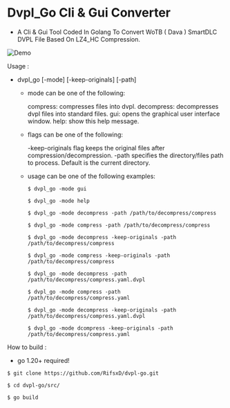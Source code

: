 # Dvpl_Go Cli & Gui Converter
- A Cli & Gui Tool Coded In Golang To Convert WoTB ( Dava ) SmartDLC DVPL File Based On LZ4_HC Compression.

 ![Demo](img/dvplgo-demo.gif)


Usage :

  - dvpl_go [-mode] [-keep-originals] [-path]

    - mode can be one of the following:

        compress: compresses files into dvpl.
        decompress: decompresses dvpl files into standard files.
		gui: opens the graphical user interface window.
        help: show this help message.

	- flags can be one of the following:

    	-keep-originals flag keeps the original files after compression/decompression.
		-path specifies the directory/files path to process. Default is the current directory.

	- usage can be one of the following examples:

		```
		$ dvpl_go -mode gui
		```
		```
		$ dvpl_go -mode help
		```
		```
		$ dvpl_go -mode decompress -path /path/to/decompress/compress
		```
		```
		$ dvpl_go -mode compress -path /path/to/decompress/compress
		```
		```
		$ dvpl_go -mode decompress -keep-originals -path /path/to/decompress/compress
		```
		```
		$ dvpl_go -mode compress -keep-originals -path /path/to/decompress/compress
		```
		```
		$ dvpl_go -mode decompress -path /path/to/decompress/compress.yaml.dvpl
		```
		```
		$ dvpl_go -mode compress -path /path/to/decompress/compress.yaml
		```
		```
		$ dvpl_go -mode decompress -keep-originals -path /path/to/decompress/compress.yaml.dvpl
		```
		```
		$ dvpl_go -mode dcompress -keep-originals -path /path/to/decompress/compress.yaml
		```


How to build :

- go 1.20+ required!

```
$ git clone https://github.com/RifsxD/dvpl-go.git
```

```
$ cd dvpl-go/src/
```

```
$ go build
```
